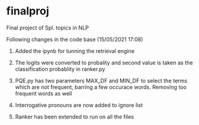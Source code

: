 # finalproj
Final project of Spl. topics in NLP

Following changes in the code base (15/05/2021 17:08)
1. Added the ipynb for tunning the retrieval engine
2. The logits were converted to probality and second value is taken as the 
   classification probablity in ranker.py
   
3. PQE.py has two parameters MAX_DF and MIN_DF to select the terms which are 
   not frequent, barring a few occurace words. Removing too frequent words 
   as well
   
4. Interrogative pronouns are now added to ignore list
5. Ranker has been extended to run on all the files
